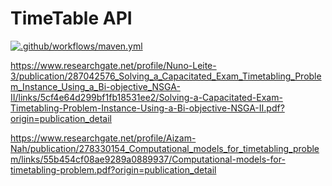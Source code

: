 # TimeTable API
[![.github/workflows/maven.yml](https://github.com/JoaoAlmeida-dev/ADS_Project_3_Group11/actions/workflows/maven.yml/badge.svg)](https://github.com/JoaoAlmeida-dev/ADS_Project_3_Group11/actions/workflows/maven.yml)


https://www.researchgate.net/profile/Nuno-Leite-3/publication/287042576_Solving_a_Capacitated_Exam_Timetabling_Problem_Instance_Using_a_Bi-objective_NSGA-II/links/5cf4e64d299bf1fb18531ee2/Solving-a-Capacitated-Exam-Timetabling-Problem-Instance-Using-a-Bi-objective-NSGA-II.pdf?origin=publication_detail

https://www.researchgate.net/profile/Aizam-Nah/publication/278330154_Computational_models_for_timetabling_problem/links/55b454cf08ae9289a0889937/Computational-models-for-timetabling-problem.pdf?origin=publication_detail
